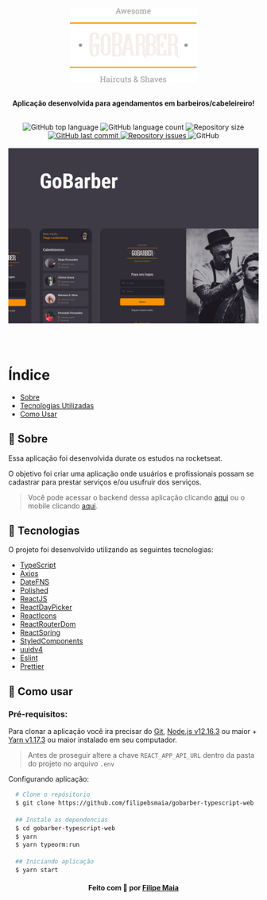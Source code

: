 <div align="center">
  <img src=".github/assets/logo.png" alt="Logo" width="256px" />
  <br/></br>

  <b>
    <p>Aplicação desenvolvida para agendamentos em barbeiros/cabeleireiro!</p>
  </b>

  <br/>

<!--  Shields -->
   <img alt="GitHub top language" src="https://img.shields.io/github/languages/top/filipebsmaia/gobarber-typescript-web">

  <img alt="GitHub language count" src="https://img.shields.io/github/languages/count/filipebsmaia/gobarber-typescript-web">

  <img alt="Repository size" src="https://img.shields.io/github/repo-size/filipebsmaia/gobarber-typescript-web">
  <a href="https://github.com/filipebsmaia/gobarber-typescript-web/commits/master">
    <img alt="GitHub last commit" src="https://img.shields.io/github/last-commit/filipebsmaia/gobarber-typescript-web">
  </a>

  <a href="https://github.com/filipebsmaia/gobarber-typescript-web/issues">
    <img alt="Repository issues" src="https://img.shields.io/github/issues/filipebsmaia/gobarber-typescript-web">
  </a>

  <img alt="GitHub" src="https://img.shields.io/github/license/filipebsmaia/gobarber-typescript-web">
<!--  Shields -->

</div>

</br>
<img align="center"src=".github/assets/cape.png" alt="Capa" />

</br></br>

# Índice

- [Sobre](#sobre)
- [Tecnologias Utilizadas](#tecnologias)
- [Como Usar](#como-usar)

<a id="sobre"></a>

## 📖 Sobre

<p>
  Essa aplicação foi desenvolvida durate os estudos na rocketseat.
</p>
<p>
  O objetivo foi criar uma aplicação onde usuários e profissionais possam se cadastrar para prestar serviços e/ou usufruir dos serviços.
</p>

<p>

> Você pode acessar o backend dessa aplicação clicando <a href="https://github.com/filipebsmaia/gobarber-typescript-backend">aqui</a> ou o mobile clicando <a href="https://github.com/filipebsmaia/gobarber-typescript-mobile">aqui</a>.

</p>

<a id="tecnologias"></a>

## 🚀 Tecnologias

O projeto foi desenvolvido utilizando as seguintes tecnologias:

- [TypeScript](https://www.typescriptlang.org/)
- [Axios](https://github.com/axios/axios)
- [DateFNS](https://date-fns.org/)
- [Polished](https://polished.js.org/)
- [ReactJS](https://pt-br.reactjs.org/)
- [ReactDayPicker](https://github.com/gpbl/react-day-picker)
- [ReactIcons](https://react-icons.github.io/react-icons/)
- [ReactRouterDom](https://reactrouter.com/web/guides/quick-start)
- [ReactSpring](https://www.react-spring.io/)
- [StyledComponents](https://www.styled-components.com/)
- [uuidv4](https://www.npmjs.com/package/uuidv4)
- [Eslint](https://eslint.org/)
- [Prettier](https://prettier.io/)

<a id="como-usar"></a>

## 🔎 Como usar

### **Pré-requisitos:**

Para clonar a aplicação você ira precisar do [Git](https://git-scm.com), [Node.js v12.16.3](https://nodejs.org/) ou maior + [Yarn v1.17.3](https://yarnpkg.com/) ou maior instalado em seu computador.

> Antes de proseguir altere a chave `REACT_APP_API_URL` dentro da pasta do projeto no arquivo `.env`

Configurando aplicação:

```sh
  # Clone o repósitorio
  $ git clone https://github.com/filipebsmaia/gobarber-typescript-web

  ## Instale as dependencias
  $ cd gobarber-typescript-web
  $ yarn
  $ yarn typeorm:run

  ## Iniciando aplicação
  $ yarn start

```

<div align="center">
<h4>
    Feito com 💜 por <a href="https://www.linkedin.com/in/filipebsmaia/" target="_blank">Filipe Maia</a>
</h4>
</div>
